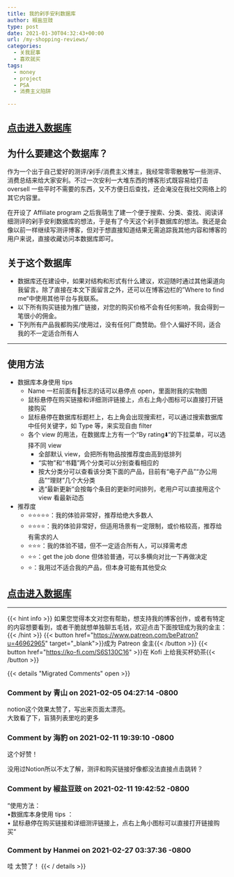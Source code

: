 ```yaml
---
title: 我的剁手安利数据库
author: 椒盐豆豉
type: post
date: 2021-01-30T04:32:43+00:00
url: /my-shopping-reviews/
categories:
  - 关我屁事
  - 喜欢就买
tags:
  - money
  - project
  - PSA
  - 消费主义陷阱

---
```

 ## **[点击进入数据库](https://www.notion.so/mtfront-shopping-reviews-e568ee6ebaa44b5da146cbe4ac4663eb)**

## **为什么要建这个数据库？**

作为一个出于自己爱好的测评/剁手/消费主义博主，我经常零零散散写一些测评、消费总结来给大家安利。不过一次安利一大堆东西的博客形式既容易给打击 oversell 一些平时不需要的东西，又不方便日后查找，还会淹没在我社交网络上的其它内容里。

在开设了 Affiliate program 之后我萌生了建一个便于搜索、分类、查找、阅读详细测评的剁手安利数据库的想法，于是有了今天这个剁手数据库的想法。我还是会像以前一样继续写测评博客，但对于想直接知道结果无需追踪我其他内容和博客的用户来说，直接收藏访问本数据库即可。

## **关于这个数据库**

- 数据库还在建设中，如果对结构和形式有什么建议，欢迎随时通过其他渠道向我留言。除了直接在本文下面留言之外，还可以在博客边栏的”Where to find me“中使用其他平台与我联系。
- 以下所有购买链接为推广链接，对您的购买价格不会有任何影响，我会得到一笔很小的佣金。
- 下列所有产品我都购买/使用过，没有任何厂商赞助。但个人偏好不同，适合我的不一定适合所有人

---

## **使用方法**

- 数据库本身使用 tips
    - Name 一栏前面有📃标志的话可以悬停点 open，里面附我的实物图
    - 鼠标悬停在购买链接和详细测评链接上，点右上角小图标可以直接打开链接购买
    - 鼠标悬停在数据库标题栏上，右上角会出现搜索栏，可以通过搜索数据库中任何关键字，如 Type 等，来实现自由 filter
    - 各个 view 的用法，在数据库上方有一个“By rating⬇️“的下拉菜单，可以选择不同 view
        - 全部默认 view，会把所有物品按推荐度由高到低排列
        - “实物”和“书籍”两个分类可以分别查看相应的
        - 按大分类分可以查看该分类下面的产品，目前有“电子产品”“办公用品”“理财”几个大分类
        - 选“最新更新“会按每个条目的更新时间排列，老用户可以直接用这个 view 看最新动态
- 推荐度
    - ⭐️⭐️⭐️⭐️⭐️：我的体验非常好，推荐给绝大多数人
    - ⭐️⭐️⭐️⭐️：我的体验非常好，但适用场景有一定限制，或价格较高，推荐给有需求的人
    - ⭐️⭐️⭐️：我的体验不错，但不一定适合所有人，可以择需考虑
    - ⭐️⭐️：get the job done 但体验普通，可以多横向对比一下再做决定
    - ⭐️：我用过不适合我的产品，但本身可能有其他受众
        

## **[点击进入数据库](https://www.notion.so/mtfront-shopping-reviews-e568ee6ebaa44b5da146cbe4ac4663eb)**

---
{{< hint info >}}
如果您觉得本文对您有帮助，想支持我的博客创作，或者有特定的内容想要看到，或者干脆就想单独聊五毛钱，欢迎点击下面按钮成为我的金主：
{{< /hint >}}
{{< button href="https://www.patreon.com/bePatron?u=46962965" target="_blank">}}成为 Patreon 金主{{< /button >}}
{{< button href="https://ko-fi.com/S6S130C16" >}}在 Kofi 上给我买杯奶茶{{< /button >}}

{{< details "Migrated Comments" open >}}
### Comment by 青山 on 2021-02-05 04:27:14 -0800
notion这个效果太赞了，写出来页面太漂亮。  
大致看了下，盲猜列表里吃的更多

### Comment by 海豹 on 2021-02-11 19:39:10 -0800
这个好赞！

没用过Notion所以不太了解，测评和购买链接好像都没法直接点击跳转？

### Comment by 椒盐豆豉 on 2021-02-11 19:42:52 -0800
“使用方法：  
•数据库本身使用 tips ：  
• 鼠标悬停在购买链接和详细测评链接上，点右上角小图标可以直接打开链接购买”

### Comment by Hanmei on 2021-02-27 03:37:36 -0800
哇 太赞了！
{{< / details >}}